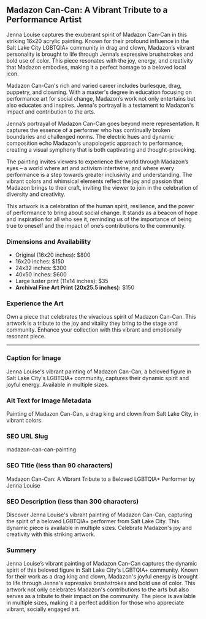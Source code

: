 ## Madazon Can-Can: A Vibrant Tribute to a Performance Artist

Jenna Louise captures the exuberant spirit of Madazon Can-Can in this striking 16x20 acrylic painting. Known for their profound influence in the Salt Lake City LGBTQIA+ community in drag and clown, Madazon’s vibrant personality is brought to life through Jenna’s expressive brushstrokes and bold use of color. This piece resonates with the joy, energy, and creativity that Madazon embodies, making it a perfect homage to a beloved local icon.

Madazon Can-Can's rich and varied career includes burlesque, drag, puppetry, and clowning. With a master's degree in education focusing on performance art for social change, Madazon’s work not only entertains but also educates and inspires. Jenna's portrayal is a testament to Madazon's impact and contribution to the arts.

Jenna’s portrayal of Madazon Can-Can goes beyond mere representation. It captures the essence of a performer who has continually broken boundaries and challenged norms. The electric hues and dynamic composition echo Madazon's unapologetic approach to performance, creating a visual symphony that is both captivating and thought-provoking. 

The painting invites viewers to experience the world through Madazon’s eyes – a world where art and activism intertwine, and where every performance is a step towards greater inclusivity and understanding. The vibrant colors and whimsical elements reflect the joy and passion that Madazon brings to their craft, inviting the viewer to join in the celebration of diversity and creativity.

This artwork is a celebration of the human spirit, resilience, and the power of performance to bring about social change. It stands as a beacon of hope and inspiration for all who see it, reminding us of the importance of being true to oneself and the impact of one’s contributions to the community.

### Dimensions and Availability

- Original (16x20 inches): $800
- 16x20 inches: $150
- 24x32 inches: $300
- 40x50 inches: $600
- Large luster print (11x14 inches): $35
- **Archival Fine Art Print (20x25.5 inches):** $150

### Experience the Art

Own a piece that celebrates the vivacious spirit of Madazon Can-Can. This artwork is a tribute to the joy and vitality they bring to the stage and community. Enhance your collection with this vibrant and emotionally resonant piece.

---

### Caption for Image
Jenna Louise's vibrant painting of Madazon Can-Can, a beloved figure in Salt Lake City's LGBTQIA+ community, captures their dynamic spirit and joyful energy. Available in multiple sizes.

### Alt Text for Image Metadata
Painting of Madazon Can-Can, a drag king and clown from Salt Lake City, in vibrant colors.

### SEO URL Slug
madazon-can-can-painting

### SEO Title (less than 90 characters)
Madazon Can-Can: A Vibrant Tribute to a Beloved LGBTQIA+ Performer by Jenna Louise

### SEO Description (less than 300 characters)
Discover Jenna Louise's vibrant painting of Madazon Can-Can, capturing the spirit of a beloved LGBTQIA+ performer from Salt Lake City. This dynamic piece is available in multiple sizes. Celebrate Madazon's joy and creativity with this striking artwork.

### Summery

Jenna Louise’s vibrant painting of Madazon Can-Can captures the dynamic spirit of this beloved figure in Salt Lake City's LGBTQIA+ community. Known for their work as a drag king and clown, Madazon's joyful energy is brought to life through Jenna's expressive brushstrokes and bold use of color. This artwork not only celebrates Madazon's contributions to the arts but also serves as a tribute to their impact on the community. The piece is available in multiple sizes, making it a perfect addition for those who appreciate vibrant, socially engaged art.